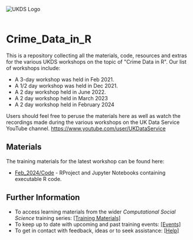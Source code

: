 ![UKDS Logo](./assets/images/UKDS_Logos_Col_Grey_300dpi.png)<br> <br>

# Crime_Data_in_R

This is a repository collecting all the materials, code, resources and extras for the various UKDS workshops on the topic of "Crime Data in R". Our list of workshops include:

* A 3-day workshop was held in Feb 2021. 
* A 1/2 day workshop was held in Dec 2021. 
* A 2 day workshop held in June 2022. 
* A 2 day workshop held in March 2023
* A 2 day workshop held in February 2024

Users should feel free to peruse the materials here as well as watch the recordings made during the various workshops on the UK Data Service YouTube channel. https://www.youtube.com/user/UKDataService

## Materials 

The training materials for the latest workshop can be found here:
* [Feb_2024/Code](./Feb_2024/Code) - RProject and Jupyter Notebooks containing executable R code.

## Further Information

* To access learning materials from the wider *Computational Social Science* training series: <a href="https://github.com/UKDataServiceOpen/computational-social-science" target=_blank>[Training Materials]</a>
* To keep up to date with upcoming and past training events: <a href="https://ukdataservice.ac.uk/training-events/" target=_blank>[Events]</a>
* To get in contact with feedback, ideas or to seek assistance: <a href="https://ukdataservice.ac.uk/help.aspx" target=_blank>[Help]</a>

